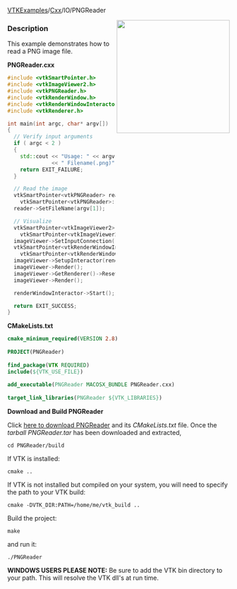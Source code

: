 [VTKExamples](/home/)/[Cxx](/Cxx)/IO/PNGReader

<img align="right" src="https://github.com/lorensen/VTKExamples/blob/gh-pages/Testing/Baseline/IO/TestPNGReader.png?raw=true" width="256" />

### Description
This example demonstrates how to read a PNG image file.

**PNGReader.cxx**
```c++
#include <vtkSmartPointer.h>
#include <vtkImageViewer2.h>
#include <vtkPNGReader.h>
#include <vtkRenderWindow.h>
#include <vtkRenderWindowInteractor.h>
#include <vtkRenderer.h>

int main(int argc, char* argv[])
{
  // Verify input arguments
  if ( argc < 2 )
  {
    std::cout << "Usage: " << argv[0]
              << " Filename(.png)" << std::endl;
    return EXIT_FAILURE;
  }

  // Read the image
  vtkSmartPointer<vtkPNGReader> reader =
    vtkSmartPointer<vtkPNGReader>::New();
  reader->SetFileName(argv[1]);

  // Visualize
  vtkSmartPointer<vtkImageViewer2> imageViewer =
    vtkSmartPointer<vtkImageViewer2>::New();
  imageViewer->SetInputConnection(reader->GetOutputPort());
  vtkSmartPointer<vtkRenderWindowInteractor> renderWindowInteractor =
    vtkSmartPointer<vtkRenderWindowInteractor>::New();
  imageViewer->SetupInteractor(renderWindowInteractor);
  imageViewer->Render();
  imageViewer->GetRenderer()->ResetCamera();
  imageViewer->Render();

  renderWindowInteractor->Start();

  return EXIT_SUCCESS;
}
```
**CMakeLists.txt**
```cmake
cmake_minimum_required(VERSION 2.8)
 
PROJECT(PNGReader)
 
find_package(VTK REQUIRED)
include(${VTK_USE_FILE})
 
add_executable(PNGReader MACOSX_BUNDLE PNGReader.cxx)
 
target_link_libraries(PNGReader ${VTK_LIBRARIES})
```

**Download and Build PNGReader**

Click [here to download PNGReader](https://github.com/lorensen/VTKWikiExamplesTarballs/raw/master/PNGReader.tar) and its *CMakeLists.txt* file.
Once the *tarball PNGReader.tar* has been downloaded and extracted,
```
cd PNGReader/build 
```
If VTK is installed:
```
cmake ..
```
If VTK is not installed but compiled on your system, you will need to specify the path to your VTK build:
```
cmake -DVTK_DIR:PATH=/home/me/vtk_build ..
```
Build the project:
```
make
```
and run it:
```
./PNGReader
```
**WINDOWS USERS PLEASE NOTE:** Be sure to add the VTK bin directory to your path. This will resolve the VTK dll's at run time.

